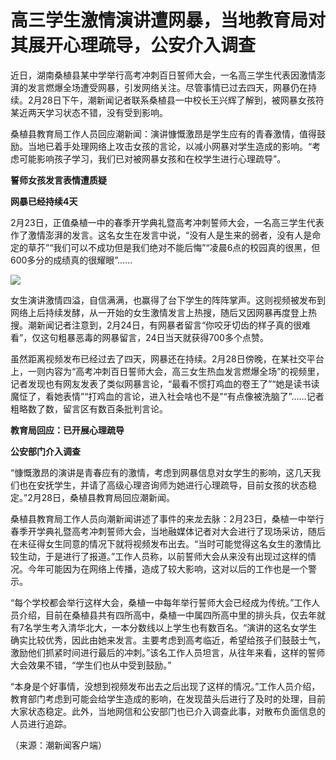 # 高三学生激情演讲遭网暴，当地教育局对其展开心理疏导，公安介入调查

近日，湖南桑植县某中学举行高考冲刺百日誓师大会，一名高三学生代表因激情澎湃的发言燃爆全场遭受网暴，引发网络关注。尽管事情已过去四天，网暴仍在持续。2月28日下午，潮新闻记者联系桑植县一中校长王兴辉了解到，被网暴女孩符某近两天学习状态不错，没有受到影响。

桑植县教育局工作人员回应潮新闻：演讲慷慨激昂是学生应有的青春激情，值得鼓励。当地已着手处理网络上攻击女孩的言论，以减小网暴对学生造成的影响。“考虑可能影响孩子学习，我们已对被网暴女孩和在校学生进行心理疏导”。

**誓师女孩发言表情遭质疑**

**网暴已经持续4天**

2月23日，正值桑植一中的春季开学典礼暨高考冲刺誓师大会，一名高三学生代表作了激情澎湃的发言。这名女生在发言中说，“没有人是生来的弱者，没有人是命定的草芥”“我们可以不成功但是我们绝对不能后悔”“凌晨6点的校园真的很黑，但600多分的成绩真的很耀眼”……

![](https://inews.gtimg.com/om_bt/Od8WWwS4wKvKSqxz60EmxuL_o5_ZsO6-A0QmeHng6k5uoAA/1000)

女生演讲激情四溢，自信满满，也赢得了台下学生的阵阵掌声。这则视频被发布到网络上后持续发酵，从一开始的女生激情发言上热搜，随后又因网暴再度登上热搜。潮新闻记者注意到，2月24日，有网暴者留言“你咬牙切齿的样子真的很难看”，仅这句粗暴恶毒的网暴留言，24日当天就获得700多个点赞。

虽然距离视频发布已经过去了四天，网暴还在持续。2月28日傍晚，在某社交平台上，一则内容为“高考冲刺百日誓师大会，高三女生热血发言燃爆全场”的视频里，记者发现也有网友发表了类似网暴言论，“最看不惯打鸡血的卷王了”“她是读书读魔怔了，看她表情”“打鸡血的言论，进入社会啥也不是”“有点像被洗脑了”……记者粗略数了数，留言区有数百条批判言论。

**教育局回应：已开展心理疏导**

**公安部门介入调查**

“慷慨激昂的演讲是青春应有的激情，考虑到网暴信息对女学生的影响，这几天我们也在安抚学生，并请了高级心理咨询师为她进行心理疏导，目前女孩的状态稳定。”2月28日，桑植县教育局回应潮新闻。

桑植县教育局工作人员向潮新闻讲述了事件的来龙去脉：2月23日，桑植一中举行春季开学典礼暨高考冲刺誓师大会，当地融媒体记者对大会进行了现场采访，随后在未征得女生同意的情况下就将视频发布出去。“当时可能觉得这名女生的激情比较生动，于是进行了报道。”工作人员称，以前誓师大会从来没有出现过这样的情况。今年可能因为在网络上传播，造成了较大影响，这对以后的工作也是一个警示。

“每个学校都会举行这样大会，桑植一中每年举行誓师大会已经成为传统。”工作人员介绍，目前在桑植县共有四所高中，桑植一中属四所高中里的排头兵，仅去年就有7名学生考入清华北大，一本分数线以上学生也有数百名。“演讲的这名女学生确实比较优秀，因此由她来发言。主要考虑到高考临近，希望给孩子们鼓鼓士气，激励他们抓紧时间进行最后的冲刺。”该名工作人员坦言，从往年来看，这样的誓师大会效果不错，“学生们也从中受到鼓励。”

“本身是个好事情，没想到视频发布出去之后出现了这样的情况。”工作人员介绍，教育部门考虑到可能会给学生造成的影响，在发现苗头后进行了及时的处理，目前大家状态稳定。此外，当地网信和公安部门也已介入调查此事，对散布负面信息的人员进行追踪。

（来源：潮新闻客户端）


